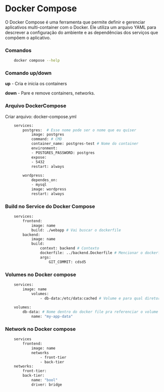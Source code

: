 # Docker Compose

O Docker Compose é uma ferramenta que permite definir e gerenciar aplicativos multi-container com o Docker. Ele utiliza um arquivo YAML para descrever a configuração do ambiente e as dependências dos serviços que compõem o aplicativo.

### Comandos

```bash
    docker compose --help
```

### Comando up/down

**up** - Cria e inicia os containers

**down** - Pare e remove containers, networks.

### Arquivo DockerCompose

Criar arquivo: docker-compose.yml

```bash
    services:
        postgres:  # Esse nome pode ser o nome que eu quiser
            image: postgres
            command: # CMD
            container_name: postgres-test # Nome do container
            environment: 
            - POSTGRES_PASSWORD: postgres
            expose:
            - 5432
            restart: always
        
        wordpress:
            dependes_on: 
            - mysql
            image: wordpress
            restart: always

```

### Build no Service do Docker Compose

```bash
    services:
        frontend:
            image: name
            build: ./webapp # Vai buscar o dockerfile
        backend:
            image: name
            build:
                context: backend # Contexto
                dockerfile: ../backend.Dockerfile # Mencionar o dockerfile com nome diferente
                args:
                    GIT_COMMIT: cdsd5

```

### Volumes no Docker compose

```bash
    services:
        image: name
            volumes:
                - db-data:/etc/data:cached # Volume e para qual diretorio do container ele vai ser associado. :cached e uma opcao.
    
    volumes:
        db-data: # Nome dentro do docker file pra referenciar o volume
            name: "my-app-data"

```

### Network no Docker compose

```bash
    services 
        frontend:
            image: name
            networks
                - front-tier
                - back-tier
    networks:
        front-tier:
        back-tier:
            name: "bool"
            driver: bridge

```